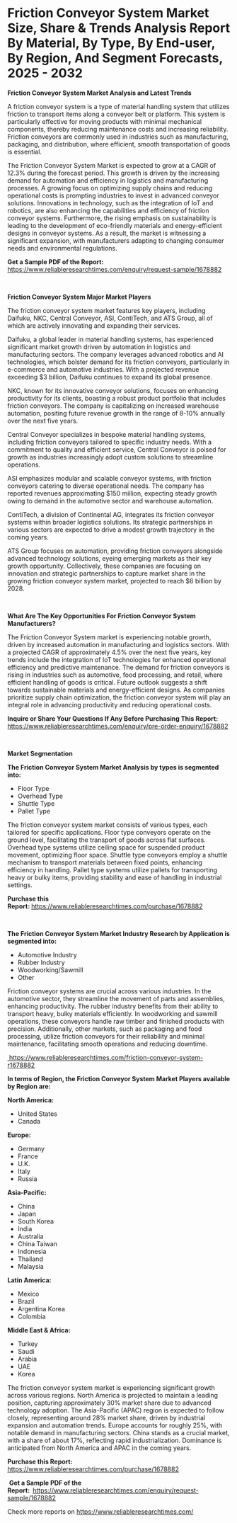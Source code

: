 <p><h1>Friction Conveyor System Market Size, Share & Trends Analysis Report By Material, By Type, By End-user, By Region, And Segment Forecasts, 2025 - 2032</h1></p><p><strong>Friction Conveyor System Market Analysis and Latest Trends</strong></p>
<p><p>A friction conveyor system is a type of material handling system that utilizes friction to transport items along a conveyor belt or platform. This system is particularly effective for moving products with minimal mechanical components, thereby reducing maintenance costs and increasing reliability. Friction conveyors are commonly used in industries such as manufacturing, packaging, and distribution, where efficient, smooth transportation of goods is essential.</p><p>The Friction Conveyor System Market is expected to grow at a CAGR of 12.3% during the forecast period. This growth is driven by the increasing demand for automation and efficiency in logistics and manufacturing processes. A growing focus on optimizing supply chains and reducing operational costs is prompting industries to invest in advanced conveyor solutions. Innovations in technology, such as the integration of IoT and robotics, are also enhancing the capabilities and efficiency of friction conveyor systems. Furthermore, the rising emphasis on sustainability is leading to the development of eco-friendly materials and energy-efficient designs in conveyor systems. As a result, the market is witnessing a significant expansion, with manufacturers adapting to changing consumer needs and environmental regulations.</p></p>
<p><strong>Get a Sample PDF of the Report:&nbsp;</strong> <a href="https://www.reliableresearchtimes.com/enquiry/request-sample/1678882?utm_campaign=3281&utm_medium=2&utm_source=Github&utm_content=ia&utm_term=24032025&utm_id=friction-conveyor-system">https://www.reliableresearchtimes.com/enquiry/request-sample/1678882</a></p>
<p>&nbsp;</p>
<p><strong>Friction Conveyor System Major Market Players</strong></p>
<p><p>The friction conveyor system market features key players, including Daifuku, NKC, Central Conveyor, ASI, ContiTech, and ATS Group, all of which are actively innovating and expanding their services. </p><p>Daifuku, a global leader in material handling systems, has experienced significant market growth driven by automation in logistics and manufacturing sectors. The company leverages advanced robotics and AI technologies, which bolster demand for its friction conveyors, particularly in e-commerce and automotive industries. With a projected revenue exceeding $3 billion, Daifuku continues to expand its global presence.</p><p>NKC, known for its innovative conveyor solutions, focuses on enhancing productivity for its clients, boasting a robust product portfolio that includes friction conveyors. The company is capitalizing on increased warehouse automation, positing future revenue growth in the range of 8-10% annually over the next five years.</p><p>Central Conveyor specializes in bespoke material handling systems, including friction conveyors tailored to specific industry needs. With a commitment to quality and efficient service, Central Conveyor is poised for growth as industries increasingly adopt custom solutions to streamline operations.</p><p>ASI emphasizes modular and scalable conveyor systems, with friction conveyors catering to diverse operational needs. The company has reported revenues approximating $150 million, expecting steady growth owing to demand in the automotive sector and warehouse automation.</p><p>ContiTech, a division of Continental AG, integrates its friction conveyor systems within broader logistics solutions. Its strategic partnerships in various sectors are expected to drive a modest growth trajectory in the coming years.</p><p>ATS Group focuses on automation, providing friction conveyors alongside advanced technology solutions, eyeing emerging markets as their key growth opportunity. Collectively, these companies are focusing on innovation and strategic partnerships to capture market share in the growing friction conveyor system market, projected to reach $6 billion by 2028.</p></p>
<p>&nbsp;</p>
<p><strong>What Are The Key Opportunities For Friction Conveyor System Manufacturers?</strong></p>
<p><p>The Friction Conveyor System market is experiencing notable growth, driven by increased automation in manufacturing and logistics sectors. With a projected CAGR of approximately 4.5% over the next five years, key trends include the integration of IoT technologies for enhanced operational efficiency and predictive maintenance. The demand for friction conveyors is rising in industries such as automotive, food processing, and retail, where efficient handling of goods is critical. Future outlook suggests a shift towards sustainable materials and energy-efficient designs. As companies prioritize supply chain optimization, the friction conveyor system will play an integral role in advancing productivity and reducing operational costs.</p></p>
<p><strong>Inquire or Share Your Questions If Any Before Purchasing This Report:</strong> <a href="https://www.reliableresearchtimes.com/enquiry/pre-order-enquiry/1678882?utm_campaign=3281&utm_medium=2&utm_source=Github&utm_content=ia&utm_term=24032025&utm_id=friction-conveyor-system">https://www.reliableresearchtimes.com/enquiry/pre-order-enquiry/1678882</a></p>
<p>&nbsp;</p>
<p><strong>Market Segmentation</strong></p>
<p><strong>The Friction Conveyor System Market Analysis by types is segmented into:</strong></p>
<p><ul><li>Floor Type</li><li>Overhead Type</li><li>Shuttle Type</li><li>Pallet Type</li></ul></p>
<p><p>The friction conveyor system market consists of various types, each tailored for specific applications. Floor type conveyors operate on the ground level, facilitating the transport of goods across flat surfaces. Overhead type systems utilize ceiling space for suspended product movement, optimizing floor space. Shuttle type conveyors employ a shuttle mechanism to transport materials between fixed points, enhancing efficiency in handling. Pallet type systems utilize pallets for transporting heavy or bulky items, providing stability and ease of handling in industrial settings.</p></p>
<p><strong>Purchase this Report:&nbsp;</strong><a href="https://www.reliableresearchtimes.com/purchase/1678882?utm_campaign=3281&utm_medium=2&utm_source=Github&utm_content=ia&utm_term=24032025&utm_id=friction-conveyor-system">https://www.reliableresearchtimes.com/purchase/1678882</a></p>
<p>&nbsp;</p>
<p><strong>The Friction Conveyor System Market Industry Research by Application is segmented into:</strong></p>
<p><ul><li>Automotive Industry</li><li>Rubber Industry</li><li>Woodworking/Sawmill</li><li>Other</li></ul></p>
<p><p>Friction conveyor systems are crucial across various industries. In the automotive sector, they streamline the movement of parts and assemblies, enhancing productivity. The rubber industry benefits from their ability to transport heavy, bulky materials efficiently. In woodworking and sawmill operations, these conveyors handle raw timber and finished products with precision. Additionally, other markets, such as packaging and food processing, utilize friction conveyors for their reliability and minimal maintenance, facilitating smooth operations and reducing downtime.</p></p>
<p><a href="https://www.reliableresearchtimes.com/friction-conveyor-system-r1678882?utm_campaign=3281&utm_medium=2&utm_source=Github&utm_content=ia&utm_term=24032025&utm_id=friction-conveyor-system">&nbsp;https://www.reliableresearchtimes.com/friction-conveyor-system-r1678882</a></p>
<p><strong>In terms of Region, the Friction Conveyor System Market Players available by Region are:</strong></p>
<p>
    <p> <strong> North America: </strong>
        <ul>
            <li>United States</li>
            <li>Canada</li>
        </ul>
        </p> 
    <p> <strong> Europe: </strong>
        <ul>
            <li>Germany</li>
            <li>France</li>
            <li>U.K.</li>
            <li>Italy</li>
            <li>Russia</li>
        </ul>
        </p> 
    <p> <strong> Asia-Pacific: </strong>
        <ul>
            <li>China</li>
            <li>Japan</li>
            <li>South Korea</li>
            <li>India</li>
            <li>Australia</li>
            <li>China Taiwan</li>
            <li>Indonesia</li>
            <li>Thailand</li>
            <li>Malaysia</li>
        </ul>
        </p> 
    <p> <strong> Latin America: </strong>
        <ul>
            <li>Mexico</li>
            <li>Brazil</li>
            <li>Argentina Korea</li>
            <li>Colombia</li>
        </ul>
        </p> 
    <p> <strong> Middle East & Africa: </strong>
        <ul>
            <li>Turkey</li>
            <li>Saudi</li>
            <li>Arabia</li>
            <li>UAE</li>
            <li>Korea</li>
        </ul>
    </p>
    </p>
<p><p>The friction conveyor system market is experiencing significant growth across various regions. North America is projected to maintain a leading position, capturing approximately 30% market share due to advanced technology adoption. The Asia-Pacific (APAC) region is expected to follow closely, representing around 28% market share, driven by industrial expansion and automation trends. Europe accounts for roughly 25%, with notable demand in manufacturing sectors. China stands as a crucial market, with a share of about 17%, reflecting rapid industrialization. Dominance is anticipated from North America and APAC in the coming years.</p></p>
<p><strong>Purchase this Report: </strong><a href="https://www.reliableresearchtimes.com/purchase/1678882?utm_campaign=3281&utm_medium=2&utm_source=Github&utm_content=ia&utm_term=24032025&utm_id=friction-conveyor-system">https://www.reliableresearchtimes.com/purchase/1678882</a></p>
<p>&nbsp;<strong>Get a Sample PDF of the Report:&nbsp;&nbsp;</strong><a href="https://www.reliableresearchtimes.com/enquiry/request-sample/1678882?utm_campaign=3281&utm_medium=2&utm_source=Github&utm_content=ia&utm_term=24032025&utm_id=friction-conveyor-system">https://www.reliableresearchtimes.com/enquiry/request-sample/1678882</a></p>
<p><strong></strong></p>
<p>Check more reports on <a href="https://www.reliableresearchtimes.com/?utm_campaign=3281&utm_medium=2&utm_source=Github&utm_content=ia&utm_term=24032025&utm_id=friction-conveyor-system">https://www.reliableresearchtimes.com/</a></p>